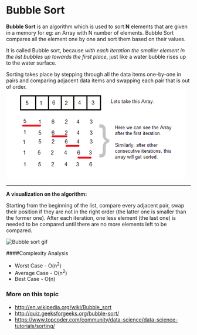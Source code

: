 # Bubble Sort

**Bubble Sort** is an algorithm which is used to sort **N** elements that are given in a memory for eg: an Array with N number of elements. Bubble Sort compares all the element one by one and sort them based on their values.

It is called Bubble sort, because *with each iteration the smaller element in the list bubbles up towards the first place*, just like a water bubble rises up to the water surface.

Sorting takes place by stepping through all the data items one-by-one in pairs and comparing adjacent data items and swapping each pair that is out of order.
![bubble sort demonstration](bubble-sort.png)


---
**A visualization on the algorithm:**

Starting from the beginning of the list, compare every adjacent pair, swap their position if they are not in the right order (the latter one is smaller than the former one). After each iteration, one less element (the last one) is needed to be compared until there are no more elements left to be compared.

![Bubble sort gif](https://upload.wikimedia.org/wikipedia/commons/c/c8/Bubble-sort-example-300px.gif)

####Complexity Analysis
- Worst Case - O(n<sup>2</sup>)
- Average Case - O(n<sup>2</sup>)
- Best Case - O(n)
### More on this topic
- http://en.wikipedia.org/wiki/Bubble_sort
- http://quiz.geeksforgeeks.org/bubble-sort/
- https://www.topcoder.com/community/data-science/data-science-tutorials/sorting/
